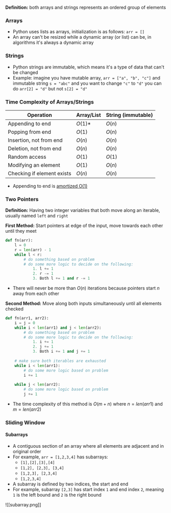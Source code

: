 
**Definition:** both arrays and strings represents an ordered group of elements

### Arrays
- Python uses lists as arrays, initialization is as follows: `arr = []`
- An array can't be resized while a dynamic array (or list) can be, in algorithms it's always a dynamic array

### Strings
- Python strings are immutable, which means it's a type of data that can't be changed
- Example: imagine you have mutable array, `arr = ["a", "b", "c"]` and immutable string `s = "abc"` and you want to change `"c"` to `"d"` you can do `arr[2] = "d"` but not `s[2] = "d"`

### Time Complexity of Arrays/Strings

| Operation                  | Array/List | String (immutable) |
| -------------------------- | ---------- | ------------------ |
| Appending to end           | $O(1)$*    | $O(n)$             |
| Popping from end           | $O(1)$     | $O(n)$             |
| Insertion, not from end    | $O(n)$     | $O(n)$             |
| Deletion, not from end     | $O(n)$     | $O(n)$             |
| Random access              | $O(1)$     | $O(1)$             |
| Modifying an element       | $O(1)$     | $O(n)$             |
| Checking if element exists | $O(n)$     | $O(n)$             |
- Appending to end is [amortized O(1)](https://stackoverflow.com/questions/33044883/why-is-the-time-complexity-of-pythons-list-append-method-o1)

### Two Pointers

**Definition:** Having two integer variables that both move along an iterable, usually named `left` and `right`

**First Method:** Start pointers at edge of the input, move towards each other until they meet

```Python
def fn(arr):
	l = 0
	r = len(arr) - 1
	while l < r:
		# do something based on problem
		# do some more logic to decide on the following:
			1. l += 1
			2. r -= 1
			3. Both l += 1 and r -= 1
```
- There will never be more than $O(n)$ iterations because pointers start $n$ away from each other

**Second Method:** Move along both inputs simultaneously until all elements checked

```Python
def fn(arr1, arr2):
	i = j = 0
	while i < len(arr1) and j < len(arr2):
		# do something based on problem
		# do some more logic to decide on the following:
			1. i += 1
			2. j += 1
			3. Both i += 1 and j += 1
	
	# make sure both iterables are exhausted
	while i < len(arr1):
		# do some more logic based on problem
		i += 1
	
	while j < len(arr2):
		# do some more logic based on problem
		j += 1
```
- The time complexity of this method is $O(m+n)$ where $n = len(arr1)$ and $m = len(arr2)$

### Sliding Window

#### Subarrays
- A contiguous section of an array where all elements are adjacent and in original order
- For example, `arr = [1,2,3,4]` has subarrays:
	- `[1],[2],[3],[4]`
	- `[1,2], [2,3], [3,4]`
	- `[1,2,3], [2,3,4]`
	- `[1,2,3,4]`
- A subarray is defined by two indices, the start and end
- For example, subarray `[2,3]` has start index `1` and end index `2`, meaning `1` is the left bound and `2` is the right bound

![[subarray.png]]

